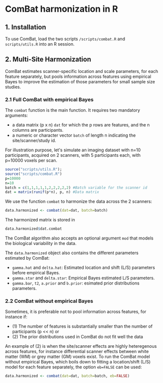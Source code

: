 # ComBat harmonization in R

## 1. Installation
 
 To use ComBat, load the two scripts `/scripts/combat.R` and `scripts/utils.R` into an R session.

## 2. Multi-Site Harmonization

ComBat estimates scanner-specific location and scale parameters, for each feature separately, but pools information across features using empirical Bayes to improve the estimation of those parameters for small sample size studies.  

### 2.1 Full ComBat with empirical Bayes

The  `combat` function is the main function. It requires two mandatory arguments:
- a data matrix (p x n) `dat` for which the p rows are features, and the n columns are participants. 
- a numeric or character vector `batch` of length n indicating the site/scanner/study id. 

For illustration purpose, let's simulate an imaging dataset with n=10 participants, acquired on 2 scanners, with 5 participants each, with p=10000 voxels per scan. 

```r
source("scripts/utils.R");
source("scripts/combat.R")
p=10000
n=10
batch = c(1,1,1,1,1,2,2,2,2,2) #Batch variable for the scanner id
dat = matrix(runif(p*n), p, n) #Data matrix
```
We use the function `combat` to harmonize the data across the 2 scanners:

```r
data.harmonized <- combat(dat=dat, batch=batch)
```
The harmonized matrix is stored in
```r
data.harmonized$dat.combat
```

The ComBat algorithm also accepts an optional argument `mod` that models the biological variability in the data. 


The `data.harmonized` object also contains the different parameters estimated by ComBat:
- `gamma.hat` and `delta.hat`: Estimated location and shift (L/S) parameters before empirical Bayes.
- `gamma.star` and `delta.star`: Empirical Bayes estimated L/S parameters.
- `gamma.bar`, `t2`, `a.prior` and `b.prior`: esimated prior distributions parameters.

### 2.2 ComBat without empirical Bayes

Sometimes, it is preferable not to pool information across features, for instance if:
- (1) The number of features is substantially smaller than the number of participants (p << n) or
- (2) The prior distributions used in ComBat do not fit well the data

An example of (2) is when the site/scanner effects are highly heteregenous across features, for instance differential scanner effects between white matter (WM) or grey matter (GM) voxels exist. To run the ComBat model without empirical Bayes, which boils down to fitting a location/shift (L/S) model for each feature separately, the option `eb=FALSE` can be used:

```r
data.harmonized <- combat(dat=dat, batch=batch, eb=FALSE)
```







